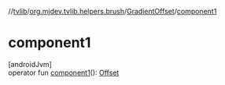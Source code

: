 //[tvlib](../../../index.md)/[org.mjdev.tvlib.helpers.brush](../index.md)/[GradientOffset](index.md)/[component1](component1.md)

# component1

[androidJvm]\
operator fun [component1](component1.md)(): [Offset](https://developer.android.com/reference/kotlin/androidx/compose/ui/geometry/Offset.html)
